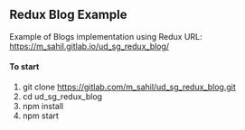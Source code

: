 ## Redux Blog Example

Example of Blogs implementation using Redux
URL: https://m_sahil.gitlab.io/ud_sg_redux_blog/

#### To start

1. git clone https://gitlab.com/m_sahil/ud_sg_redux_blog.git
2. cd ud_sg_redux_blog
3. npm install
4. npm start
